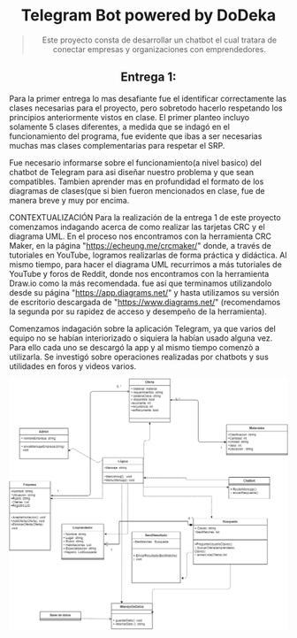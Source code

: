 <h1 align="center">
  Telegram Bot powered by DoDeka
</h1>

<blockquote>
  <p align="center">
Este proyecto consta de desarrollar un chatbot el cual tratara de conectar empresas y organizaciones con emprendedores.
  </p>
</blockquote>

<h2 align="center">
Entrega 1:
</h2>

  Para la primer entrega lo mas desafiante fue el identificar correctamente las clases necesarias para el proyecto, pero sobretodo hacerlo respetando los principios anteriormente vistos en clase. El primer planteo incluyo solamente 5 clases diferentes, a medida que se indagó en el funcionamiento del programa, fue evidente que ibas a ser necesarias muchas mas clases complementarias para respetar el SRP.
  
  Fue necesario informarse sobre el funcionamiento(a nivel basico) del chatbot de Telegram para asi diseñar nuestro problema y que sean compatibles.
  Tambien aprender mas en profundidad el formato de los diagramas de clases(que si bien fueron mencionados en clase, fue de manera breve y muy por encima.
 
CONTEXTUALIZACIÓN
  Para la realización de la entrega 1 de este proyecto comenzamos indagando acerca de como realizar las tarjetas CRC y el diagrama UML. En el proceso nos encontramos con la herramienta CRC Maker, en la página "https://echeung.me/crcmaker/" donde, a través de tutoriales en YouTube, logramos realizarlas de forma práctica y didáctica. Al mismo tiempo, para hacer el diagrama UML recurrimos a más tutoriales de YouTube y foros de Reddit, donde nos encontramos con la herramienta Draw.io como la más recomendada. fue así que terminamos utilizandolo desde su página "https://app.diagrams.net/" y hasta utilizamos su versión de escritorio descargada de "https://www.diagrams.net/" (recomendamos la segunda por su rapidez de acceso y desempeño de la herramienta).
  
  Comenzamos indagación sobre la aplicación Telegram, ya que varios del equipo no se habían interiorizado o siquiera la habían usado alguna vez. Para ello cada uno se descargó la app y al mismo tiempo comenzò a utilizarla. Se investigó sobre operaciones realizadas por chatbots y sus utilidades en foros y videos varios. 

<img src = "docs\UML diagram PROJECT FINAL VERSION.png" alt = "Primera version del diagrama UML">
